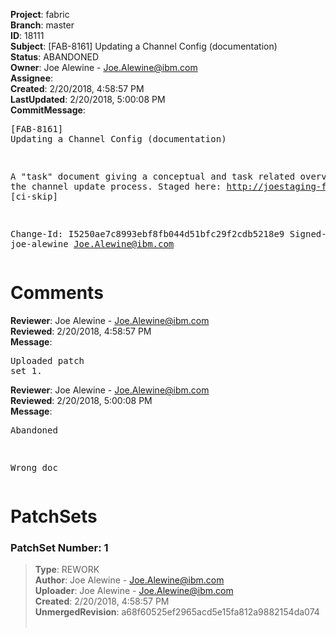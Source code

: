 <strong>Project</strong>: fabric<br><strong>Branch</strong>: master<br><strong>ID</strong>: 18111<br><strong>Subject</strong>: [FAB-8161] Updating a Channel Config (documentation)<br><strong>Status</strong>: ABANDONED<br><strong>Owner</strong>: Joe Alewine - Joe.Alewine@ibm.com<br><strong>Assignee</strong>:<br><strong>Created</strong>: 2/20/2018, 4:58:57 PM<br><strong>LastUpdated</strong>: 2/20/2018, 5:00:08 PM<br><strong>CommitMessage</strong>:<br><pre>[FAB-8161] Updating a Channel Config (documentation)

A "task" document giving a conceptual and task related overview of the
channel update process.
Staged here: http://joestaging-fabric.readthedocs.io/en/latest/config_update.html
[ci-skip]

Change-Id: I5250ae7c8993ebf8fb044d51bfc29f2cdb5218e9
Signed-off-by: joe-alewine <Joe.Alewine@ibm.com>
</pre><h1>Comments</h1><strong>Reviewer</strong>: Joe Alewine - Joe.Alewine@ibm.com<br><strong>Reviewed</strong>: 2/20/2018, 4:58:57 PM<br><strong>Message</strong>: <pre>Uploaded patch set 1.</pre><strong>Reviewer</strong>: Joe Alewine - Joe.Alewine@ibm.com<br><strong>Reviewed</strong>: 2/20/2018, 5:00:08 PM<br><strong>Message</strong>: <pre>Abandoned

Wrong doc</pre><h1>PatchSets</h1><h3>PatchSet Number: 1</h3><blockquote><strong>Type</strong>: REWORK<br><strong>Author</strong>: Joe Alewine - Joe.Alewine@ibm.com<br><strong>Uploader</strong>: Joe Alewine - Joe.Alewine@ibm.com<br><strong>Created</strong>: 2/20/2018, 4:58:57 PM<br><strong>UnmergedRevision</strong>: a68f60525ef2965acd5e15fa812a9882154da074<br><br></blockquote>